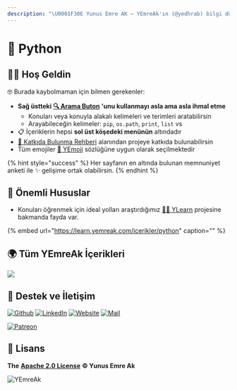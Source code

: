 ```yaml
---
description: "\U0001F30E Yunus Emre AK ~ YEmreAk'ın (@yedhrab) bilgi dünyasının dijital ortamda vücut bulmuş hali \U0001F680 Konular: sıfırdan python, türkçe kaynak, veri yapıları, dosya, arayüz, anaconda, ipython, başlangıç"
---
```


# 🐍 Python

## 🙋‍♂️ Hoş Geldin

🤓 Burada kaybolmaman için bilmen gerekenler:

* **Sağ üstteki** [**🔍 Arama Buton**](https://iuce.yemreak.com/?q=) **'unu kullanmayı asla ama asla ihmal etme**
  * Konuları veya konuyla alakalı kelimeleri ve terimleri aratabilirsin
  * Arayabileceğin kelimeler: `pip`, `os.path`, `print`, `list` vs
* 📋 İçeriklerin hepsi **sol üst köşedeki menünün** altındadır
* [💖 Katkıda Bulunma Rehberi](https://wiki.yemreak.com/changelog) alanından projeye katkıda bulunabilirsin
* Tüm emojiler [🚀 YEmoji](https://learn.yemreak.com/yonetim/yemoji) sözlüğüne uygun olarak seçilmektedir

{% hint style="success" %}
Her sayfanın en altında bulunan memnuniyet anketi ile ✨ gelişime ortak olabilirsin.
{% endhint %}

## 📢 Önemli Hususlar

* Konuları öğrenmek için ideal yolları araştırdığımız [👨‍🏫 YLearn](https://learn.yemreak.com/) projesine bakmanda fayda var.

{% embed url="https://learn.yemreak.com/icerikler/python" caption="" %}

## 🌍 Tüm YEmreAk İçerikleri

![](https://drive.google.com/uc?id=1LZoJzZyY_uYbl3zCxk6ZtZPaDiMHglMv)

## 💖 Destek ve İletişim

​[​![Github](https://drive.google.com/uc?id=1PzkuWOoBNMg0uOMmqwHtVoYt0WCqi-O5)​](https://github.com/yedhrab) [​![LinkedIn](https://drive.google.com/uc?id=1hvdil0ZHVEzekQ4AYELdnPOqzunKpnzJ)​](https://www.linkedin.com/in/yemreak/) [​![Website](https://drive.google.com/uc?id=1wR8Ph0FBs36ZJl0Ud-HkS0LZ9b66JBqJ)​](https://yemreak.com/) [​![Mail](https://drive.google.com/uc?id=142rP0hbrnY8T9kj_84_r7WxPG1hzWEcN)​](mailto::yedhrab@gmail.com?subject=YPython%20%7C%20Github)​

​[​![Patreon](https://drive.google.com/uc?id=11YmCRmySX7v7QDFS62ST2JZuE70RFjDG)](https://www.patreon.com/yemreak/)

## 🔏 Lisans

**The** [**Apache 2.0 License**](https://choosealicense.com/licenses/apache-2.0/) **©️ Yunus Emre Ak**

![YEmreAk](https://drive.google.com/uc?id=1Wd_YLVOkAhXPVqFMx_aZyFvyTy_88H-Z)

